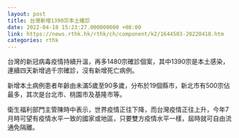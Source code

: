 ```yaml
---
layout: post
title: 台灣新增1390宗本土確診
date: 2022-04-18 15:23:27.000000000 +08:00
link: https://news.rthk.hk/rthk/ch/component/k2/1644503-20220418.htm
categories: rthk
---
```


台灣的新冠病毒疫情持續升溫，再多1480宗確診個案，其中1390宗是本土感染，連續四天新增過千宗確診，沒有新增死亡病例。

新增本土病例患者年齡由未滿5歲至90多歲，分布於19個縣市，新北市有500宗佔最多，其次是台北市、桃園市及基隆市等。

衛生福利部門主管陳時中表示，世界疫情正往下降，而台灣疫情正往上升，今年7月時可望有疫情水平一致的國家或地區，只要雙方疫情水平一樣，屆時就可自由流通免隔離。
